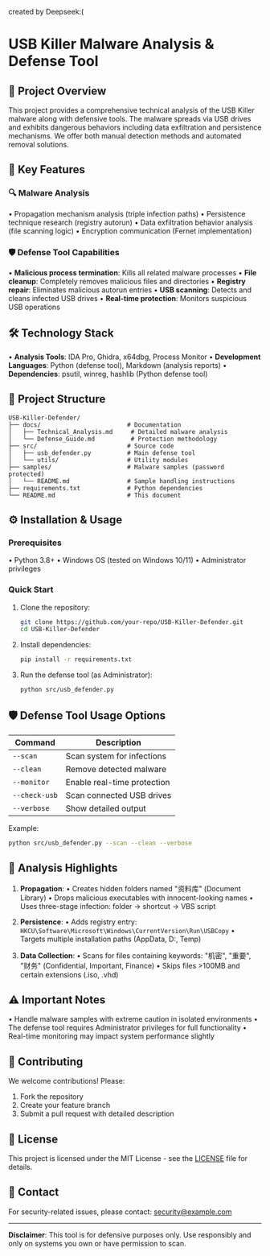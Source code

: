 created by Deepseek:( 
# USB Killer Malware Analysis & Defense Tool

## 📌 Project Overview

This project provides a comprehensive technical analysis of the USB Killer malware along with defensive tools. The malware spreads via USB drives and exhibits dangerous behaviors including data exfiltration and persistence mechanisms. We offer both manual detection methods and automated removal solutions.

## 🚀 Key Features

### 🔍 Malware Analysis
• Propagation mechanism analysis (triple infection paths)
• Persistence technique research (registry autorun)
• Data exfiltration behavior analysis (file scanning logic)
• Encryption communication (Fernet implementation)

### 🛡️ Defense Tool Capabilities
• **Malicious process termination**: Kills all related malware processes
• **File cleanup**: Completely removes malicious files and directories
• **Registry repair**: Eliminates malicious autorun entries
• **USB scanning**: Detects and cleans infected USB drives
• **Real-time protection**: Monitors suspicious USB operations

## 🛠️ Technology Stack

• **Analysis Tools**: IDA Pro, Ghidra, x64dbg, Process Monitor
• **Development Languages**: Python (defense tool), Markdown (analysis reports)
• **Dependencies**: psutil, winreg, hashlib (Python defense tool)

## 📂 Project Structure

```
USB-Killer-Defender/
├── docs/                        # Documentation
│   ├── Technical_Analysis.md     # Detailed malware analysis
│   └── Defense_Guide.md          # Protection methodology
├── src/                         # Source code
│   ├── usb_defender.py          # Main defense tool
│   └── utils/                   # Utility modules
├── samples/                     # Malware samples (password protected)
│   └── README.md                # Sample handling instructions
├── requirements.txt             # Python dependencies
└── README.md                    # This document
```

## ⚙️ Installation & Usage

### Prerequisites
• Python 3.8+
• Windows OS (tested on Windows 10/11)
• Administrator privileges

### Quick Start
1. Clone the repository:
   ```bash
   git clone https://github.com/your-repo/USB-Killer-Defender.git
   cd USB-Killer-Defender
   ```

2. Install dependencies:
   ```bash
   pip install -r requirements.txt
   ```

3. Run the defense tool (as Administrator):
   ```bash
   python src/usb_defender.py
   ```

## 🛡️ Defense Tool Usage Options

| Command | Description |
|---------|-------------|
| `--scan` | Scan system for infections |
| `--clean` | Remove detected malware |
| `--monitor` | Enable real-time protection |
| `--check-usb` | Scan connected USB drives |
| `--verbose` | Show detailed output |

Example:
```bash
python src/usb_defender.py --scan --clean --verbose
```

## 📝 Analysis Highlights

1. **Propagation**:
   • Creates hidden folders named "资料库" (Document Library)
   • Drops malicious executables with innocent-looking names
   • Uses three-stage infection: folder → shortcut → VBS script

2. **Persistence**:
   • Adds registry entry: `HKCU\Software\Microsoft\Windows\CurrentVersion\Run\USBCopy`
   • Targets multiple installation paths (AppData, D:\, Temp)

3. **Data Collection**:
   • Scans for files containing keywords: "机密", "重要", "财务" (Confidential, Important, Finance)
   • Skips files >100MB and certain extensions (.iso, .vhd)

## ⚠️ Important Notes

• Handle malware samples with extreme caution in isolated environments
• The defense tool requires Administrator privileges for full functionality
• Real-time monitoring may impact system performance slightly

## 🤝 Contributing

We welcome contributions! Please:
1. Fork the repository
2. Create your feature branch
3. Submit a pull request with detailed description

## 📜 License

This project is licensed under the MIT License - see the [LICENSE](LICENSE) file for details.

## 📧 Contact

For security-related issues, please contact: security@example.com

---

**Disclaimer**: This tool is for defensive purposes only. Use responsibly and only on systems you own or have permission to scan.
